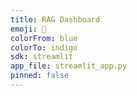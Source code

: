 ```yaml
---
title: RAG Dashboard
emoji: 📄
colorFrom: blue
colorTo: indigo
sdk: streamlit
app_file: streamlit_app.py
pinned: false
---
```


